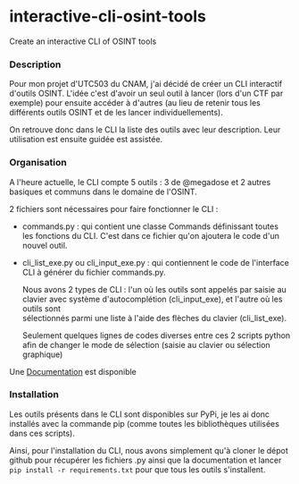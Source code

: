 # interactive-cli-osint-tools
Create an interactive CLI of OSINT tools

### Description
Pour mon projet d'UTC503 du CNAM, j'ai décidé de créer un CLI interactif d'outils OSINT. 
L'idée c'est d'avoir un seul outil à lancer (lors d'un CTF par exemple) pour ensuite accéder à d'autres (au lieu de retenir tous les différents outils OSINT et de les lancer individuellements).

On retrouve donc dans le CLI la liste des outils avec leur description. Leur utilisation est ensuite guidée est assistée.

### Organisation
A l'heure actuelle, le CLI compte 5 outils : 3 de @megadose et 2 autres basiques et communs dans le domaine de l'OSINT. 

2 fichiers sont nécessaires pour faire fonctionner le CLI :

  - commands.py : qui contient une classe Commands définissant toutes les fonctions du CLI. C'est dans ce fichier qu'on ajoutera le code d'un nouvel outil.
  - cli_list_exe.py ou cli_input_exe.py : qui contiennent le code de l'interface CLI à générer du fichier commands.py. 
    
    Nous avons 2 types de CLI : l'un où les outils sont appelés par saisie au clavier avec système d'autocomplétion (cli_input_exe), et l'autre où les outils sont   
    sélectionnés parmi une liste à l'aide des flèches du clavier (cli_list_exe).    
    
    Seulement quelques lignes de codes diverses entre ces 2 scripts python afin de changer le mode de sélection (saisie au clavier ou sélection graphique)

Une [Documentation](https://github.com/Delrom01/interactive-cli-osint-tools/blob/main/Doc/_build/html/index.html) est disponible

### Installation 
Les outils présents dans le CLI sont disponibles sur PyPi, je les ai donc installés avec la commande pip (comme toutes les bibliothèques utilisées dans ces scripts). 

Ainsi, pour l'installation du CLI, nous avons simplement qu'à cloner le dépot github pour récupérer les fichiers .py ainsi que la documentation et lancer ```pip install -r requirements.txt``` pour que tous les outils s'installent.
